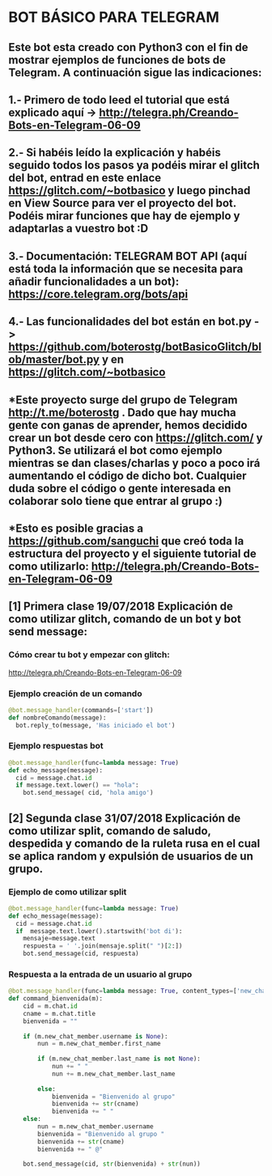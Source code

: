 # BOT BÁSICO PARA TELEGRAM 

## Este bot esta creado con Python3 con el fin de mostrar ejemplos de funciones de bots de Telegram. A continuación sigue las indicaciones:

## 1.- Primero de todo leed el tutorial que está explicado aquí -> http://telegra.ph/Creando-Bots-en-Telegram-06-09

## 2.- Si habéis leído la explicación y habéis seguido todos los pasos ya podéis mirar el glitch del bot, entrad en este enlace https://glitch.com/~botbasico y luego pinchad en View Source para ver el proyecto del bot. Podéis mirar funciones que hay de ejemplo y adaptarlas a vuestro bot :D

## 3.- Documentación: TELEGRAM BOT API (aquí está toda la información que se necesita para añadir funcionalidades a un bot): https://core.telegram.org/bots/api

## 4.- Las funcionalidades del bot están en bot.py  -> https://github.com/boterostg/botBasicoGlitch/blob/master/bot.py y en https://glitch.com/~botbasico

## *Este proyecto surge del grupo de Telegram http://t.me/boterostg . Dado que hay mucha gente con ganas de aprender, hemos decidido crear un bot desde cero con https://glitch.com/ y Python3. Se utilizará el bot como ejemplo mientras se dan clases/charlas y poco a poco irá aumentando el código de dicho bot. Cualquier duda sobre el código o gente interesada en colaborar solo tiene que entrar al grupo :)

## *Esto es posible gracias a https://github.com/sanguchi que creó toda la estructura del proyecto y el siguiente tutorial de como utilizarlo: http://telegra.ph/Creando-Bots-en-Telegram-06-09

## [1] Primera clase 19/07/2018 Explicación de como utilizar glitch, comando de un bot y bot send message:

### Cómo crear tu bot y empezar con glitch:

http://telegra.ph/Creando-Bots-en-Telegram-06-09

### Ejemplo creación de un comando
```python
@bot.message_handler(commands=['start'])
def nombreComando(message):
  bot.reply_to(message, 'Has iniciado el bot')

```  
### Ejemplo respuestas bot

```python
@bot.message_handler(func=lambda message: True)
def echo_message(message):
  cid = message.chat.id
  if message.text.lower() == "hola":
    bot.send_message( cid, 'hola amigo')

```
## [2] Segunda clase 31/07/2018 Explicación de como utilizar split, comando de saludo, despedida y comando de la ruleta rusa en el cual se aplica random y expulsión de usuarios de un grupo.

### Ejemplo de como utilizar split

```python
@bot.message_handler(func=lambda message: True)
def echo_message(message):
  cid = message.chat.id
  if  message.text.lower().startswith('bot di'):                 
    mensaje=message.text                              
    respuesta = ' '.join(mensaje.split(" ")[2:])   
    bot.send_message(cid, respuesta)  
```
    
### Respuesta a la entrada de un usuario al grupo 

```python
@bot.message_handler(func=lambda message: True, content_types=['new_chat_members'])
def command_bienvenida(m):
    cid = m.chat.id                                   
    cname = m.chat.title                              
    bienvenida = ""                                    
    
    if (m.new_chat_member.username is None):          
        nun = m.new_chat_member.first_name            
        
        if (m.new_chat_member.last_name is not None): 
            nun += " "                        
            nun += m.new_chat_member.last_name         
            
        else:                                          
            bienvenida = "Bienvenido al grupo"         
            bienvenida += str(cname)                   
            bienvenida += " "
    else:                                              
        nun = m.new_chat_member.username               
        bienvenida = "Bienvenido al grupo "            
        bienvenida += str(cname)                      
        bienvenida += " @"

    bot.send_message(cid, str(bienvenida) + str(nun))
 ```
